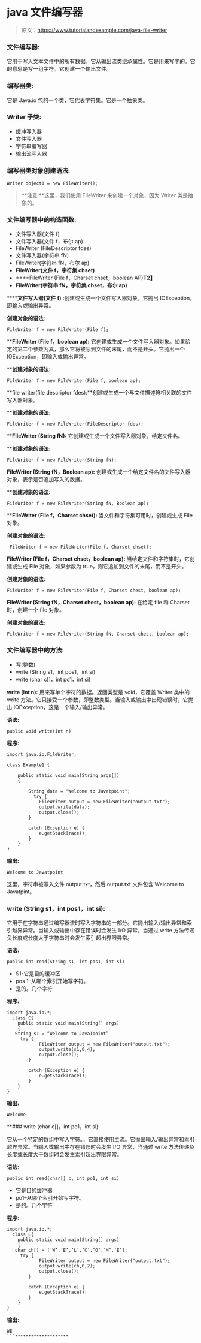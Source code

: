 # java 文件编写器

> 原文：<https://www.tutorialandexample.com/java-file-writer>

### 文件编写器:

它用于写入文本文件中的所有数据。它从输出流类继承属性。它是用来写字的。它的意思是写一组字符。它创建一个输出文件。

### 编写器类:

它是 Java.io 包的一个类，它代表字符集。它是一个抽象类。

### Writer 子类:

*   缓冲写入器
*   文件写入器
*   字符串编写器
*   输出流写入器

### 编写器类对象创建语法:

```
Writer object1 = new FileWriter();
```

> **注意:**这里，我们使用 FileWriter 来创建一个对象，因为 Writer 类是抽象的。

### 文件编写器中的构造函数:

*   文件写入器(文件 f)
*   文件写入器(文件 f，布尔 ap)
*   FileWriter (FileDescriptor fdes)
*   文件写入器(字符串 fN)
*   FileWriter(字符串 fN，布尔 ap)
*   **FileWriter(文件 f，字符集 chset)**
*   ****FileWriter (File f，Charset chset，boolean AP)**T2】**
*   ****FileWriter(字符串 fN，字符集 chset，布尔 ap)****

 ******文件写入器(文件 f)** :创建或生成一个文件写入器对象。它抛出 IOException，即输入或输出异常。

**创建对象的语法:**

```
FileWriter f = new FileWriter(File f);
```

 ****FileWriter (File f，boolean ap):** 它创建或生成一个文件写入器对象。如果给定的第二个参数为真，那么它将被写到文件的末尾，而不是开头。它抛出一个 IOException，即输入或输出异常。

 ****创建对象的语法:**

```
FileWriter f = new FileWriter(File f, boolean ap);
```

**file writer(file descriptor fdes):**创建或生成一个与文件描述符相关联的文件写入器对象。

 ****创建对象的语法:**

```
FileWriter f = new FileWriter(FileDescriptor fdes);
```

 ****FileWriter (String fN):** 它创建或生成一个文件写入器对象，给定文件名。

 ****创建对象的语法:**

```
FileWriter f = new FileWriter(String fN);
```

**FileWriter (String fN，Boolean ap):** 创建或生成一个给定文件名的文件写入器对象，表示是否追加写入的数据。

 ****创建对象的语法:**

```
FileWriter f = new FileWriter(String fN, Boolean ap);
```

 ****FileWriter (File f，Charset chset):** 当文件和字符集可用时，创建或生成 File 对象。

**创建对象的语法:**

```
 FileWriter f = new FileWriter(File f, Charset chset);
```

**FileWriter (File f，Charset chset，boolean ap):** 当给定文件和字符集时，它创建或生成 File 对象，如果参数为 true，则它追加到文件的末尾，而不是开头。

**创建对象的语法:**

```
FileWriter f = new FileWriter(File f, Charset chest, boolean ap); 
```

**FileWriter (String fN，Charset chest，boolean ap):** 在给定 file 和 Charset 时，创建一个 file 对象。

**创建对象的语法:**

```
FileWriter f = new FileWriter(String fN, Charset chest, boolean ap);
```

### 文件编写器中的方法:

*   写(整数)
*   write (String s1，int pos1，int si)
*   write (char c[]，int po1，int si)

**write (int n):**
用来写单个字符的数据。返回类型是 void，它覆盖 Writer 类中的 write 方法。它只接受一个参数，即整数类型。当输入或输出中出现错误时，它抛出 IOException，这是一个输入/输出异常。

**语法:**

```
public void write(int n)
```

**程序:**

```
import java.io.FileWriter;

class Example1 {

    public static void main(String args[])
    {

        String data = "Welcome to Javatpoint";
          try {
            FileWriter output = new FileWriter("output.txt");
            output.write(data);
            output.close();
        }

        catch (Exception e) {
            e.getStackTrace();
        }
    }
} 
```

**输出:**

```
Welcome to Javatpoint
```

这里，字符串被写入文件 output.txt，然后 output.txt 文件包含 Welcome to Javatpint。

### write (String s1，int pos1，int si):

它用于在字符串通过编写器流时写入字符串的一部分。它抛出输入/输出异常和索引越界异常。当输入或输出中存在错误时会发生 I/O 异常，当通过 write 方法传递负长度或长度大于字符串时会发生索引超出界限异常。

**语法:**

```
public int read(String s1, int pos1, int si)
```

*   S1-它是目的缓冲区
*   pos 1–从哪个索引开始写字符。
*   是的。几个字符

**程序:**

```
import java.io.*;
  class C{
    public static void main(String[] args) 
    {
   String s1 = “Welcome to JavaTpoint”
     try {
            FileWriter output = new FileWriter("output.txt");
            output.write(s1,0,4);
            output.close();
        }

        catch (Exception e) {
            e.getStackTrace();
        }
    }
}
```

**输出:**

```
Welcome
```

 **### write (char c[]，int po1，int si):

它从一个特定的数组中写入字符。，它直接使用主流。它抛出输入/输出异常和索引越界异常。当输入或输出中存在错误时会发生 I/O 异常，当通过 write 方法传递负长度或长度大于数组时会发生索引超出界限异常。

**语法:**

```
public int read(char[] c, int po1, int si)
```

*   它是目的缓冲器
*   po1–从哪个索引开始写字符。
*   是的。几个字符

**程序:**

```
import java.io.*;
  class C{
    public static void main(String[] args) 
    {
   char ch[] = [‘W’,’E’,’L’,’C’,’O’,’M’,’E’];
     try {
            FileWriter output = new FileWriter("output.txt");
            output.write(ch,0,2);
            output.close();
        }

        catch (Exception e) {
            e.getStackTrace();
        }
    }
}
```

**输出:**

```
WE
```********************
